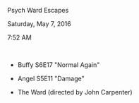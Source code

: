 Psych Ward Escapes

Saturday, May 7, 2016

7:52 AM

 

-   Buffy S6E17 "Normal Again"

-   Angel S5E11 "Damage"

-   The Ward (directed by John Carpenter)

 

